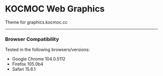 KOCMOC Web Graphics
===

Theme for graphics.kocmoc.cc

---

### Browser Compatibility

Tested in the following browsers/versions:

- Google Chrome 104.0.5112
- Firefox 105.0b4
- Safari 15.6.1